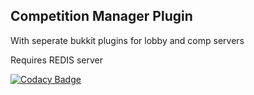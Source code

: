 ## Competition Manager Plugin
With seperate bukkit plugins for lobby and comp servers

Requires REDIS server

[![Codacy Badge](https://api.codacy.com/project/badge/Grade/d6cb65185218412dbb856dd4e1424162)](https://www.codacy.com/app/Narimm/CompManager?utm_source=github.com&amp;utm_medium=referral&amp;utm_content=AddstarMC/CompManager&amp;utm_campaign=Badge_Grade)